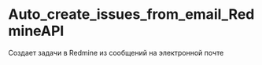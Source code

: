 # Auto_create_issues_from_email_RedmineAPI
Создает задачи в Redmine из сообщений на электронной почте
